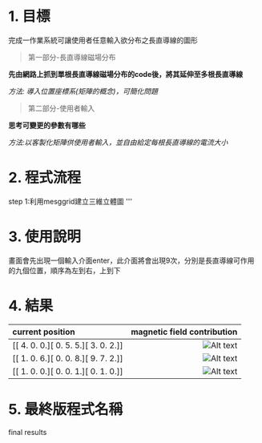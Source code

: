 # 1. 目標
完成一作業系統可讓使用者任意輸入欲分布之長直導線的圖形
> 第一部分-長直導線磁場分布 

**先由網路上抓到單根長直導線磁場分布的code後，將其延伸至多根長直導線**

_方法: 導入位置座標系(矩陣的概念)，可簡化問題_

> 第二部分-使用者輸入  

**思考可變更的參數有哪些** 

_方法:以客製化矩陣供使用者輸入，並自由給定每根長直導線的電流大小_
# 2. 程式流程
step 1:利用mesggrid建立三維立體圖
'''
     
# 3. 使用說明
畫面會先出現一個輸入介面enter，此介面將會出現9次，分別是長直導線可作用的九個位置，順序為左到右，上到下
# 4. 結果
| current position  | magnetic field contribution |
| :---------------- |----------------------------:|
| [[ 4.  0.  0.][ 0.  5.  5.][ 3.  0.  2.]] | ![Alt text](https://scontent-tpe1-1.xx.fbcdn.net/v/t1.15752-9/34479224_1750927958321387_1250771386574569472_n.png?_nc_cat=0&oh=90c9306ba042d3e80bde9ccbba17aab4&oe=5BB91CC3) | 
| [[ 1.  0.  6.][ 0.  0.  8.][ 9.  7.  2.]] | ![Alt text](https://scontent-tpe1-1.xx.fbcdn.net/v/t1.15752-9/34822100_1750931124987737_7275885512383004672_n.png?_nc_cat=0&oh=eb6f836f30ed92203f44bd0e1829da0b&oe=5BAE11AF) | 
| [[ 1.  0.  0.][ 0.  0.  1.][ 0.  1.  0.]] | ![Alt text](https://scontent-tpe1-1.xx.fbcdn.net/v/t1.15752-9/34667660_1750931131654403_8962445729876410368_n.png?_nc_cat=0&oh=52029c3d11945e8ee9b0229486dc14c7&oe=5BAFB908) |
# 5. 最終版程式名稱
final results
